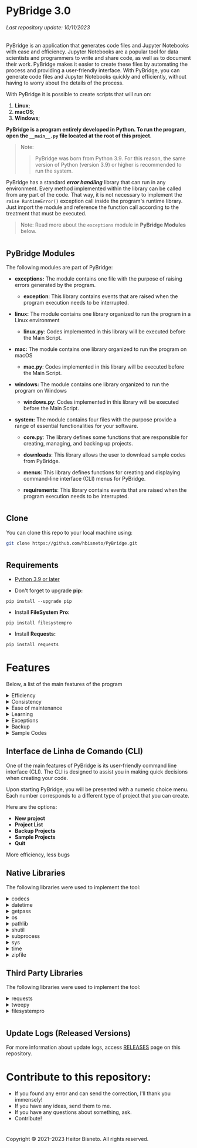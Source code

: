 # PyBridge 3.0
###### Last repository update: 10/11/2023

PyBridge is an application that generates code files and Jupyter Notebooks with ease and efficiency. Jupyter Notebooks are a popular tool for data scientists and programmers to write and share code, as well as to document their work. PyBridge makes it easier to create these files by automating the process and providing a user-friendly interface. With PyBridge, you can generate code files and Jupyter Notebooks quickly and efficiently, without having to worry about the details of the process.

With PyBridge it is possible to create scripts that will run on:

1. **Linux**;
2. **macOS**;
3. **Windows**;

**PyBridge is a program entirely developed in Python. To run the program, open the `__main__.py` file located at the root of this project.**

> Note:
>> PyBridge was born from Python 3.9. For this reason, the same version of Python (version 3.9) or higher is recommended to run the system.

PyBridge has a standard ***error handling*** library that can run in any environment. Every method implemented within the library can be called from any part of the code. That way, it is not necessary to implement the ```raise RuntimeError()``` exception call inside the program's runtime library. Just import the module and reference the function call according to the treatment that must be executed.

> Note: Read more about the `exceptions` module in **PyBridge Modules** below.

#

## PyBridge Modules

The following modules are part of PyBridge:

* **exceptions:** The module contains one file with the purpose of raising errors generated by the program.
    - **exception**: This library contains events that are raised when the program execution needs to be interrupted.

* **linux:** The module contains one library organized to run the program in a Linux environment
    - **linux.py**: Codes implemented in this library will be executed before the Main Script.

* **mac:** The module contains one library organized to run the program on macOS
    - **mac.py**: Codes implemented in this library will be executed before the Main Script.

* **windows:** The module contains one library organized to run the program on Windows
    - **windows.py**: Codes implemented in this library will be executed before the Main Script.

* **system:** The module contains four files with the purpose provide a range of essential functionalities for your software.

    - **core.py**: The library defines some functions that are responsible for creating, managing, and backing up projects.

    - **downloads**: This library allows the user to download sample codes from PyBridge.

    - **menus**: This library defines functions for creating and displaying command-line interface (CLI) menus for PyBridge.

    - **requirements**: This library contains events that are raised when the program execution needs to be interrupted.

#

## Clone

You can clone this repo to your local machine using:

```sh
git clone https://github.com/hbisneto/PyBridge.git
```

#


## Requirements

- [Python 3.9 or later](https://www.python.org/)

- Don't forget to upgrade **pip:**

```
pip install --upgrade pip
```

- Install **FileSystem Pro:**

```
pip install filesystempro
```

- Install **Requests:**

```
pip install requests
```

#

# Features

Below, a list of the main features of the program

<details>
<summary> Efficiency </summary>

PyBridge can quickly create large amounts of code, saving time and effort.
</details>

<details>
<summary> Consistency </summary>

PyBridge generates consistent code, following the same conventions and standards throughout the project.
</details>

<details>
<summary> Ease of maintenance </summary>

If business logic or requirements change, you only need to update the PyBridge and regenerate the code, rather than manually changing multiple parts of the code.
</details>

<details>
<summary> Learning </summary>

For beginners, PyBridge can serve as a learning tool to understand how a certain code is structured.
</details>

<details>
<summary> Exceptions </summary>

PyBridge has a standard error handling library that can run in any environment. Every method implemented within the library can be called from any part of the code. That way, it is not necessary to implement the raise RuntimeError() exception call inside the program's runtime library. Just import the module and reference the function call according to the treatment that must be executed.

> Note: Read more about the `exceptions` module in **PyBridge Modules** below.

</details>

<details>
<summary> Backup </summary>

PyBridge not only helps you create projects, but also cares about their security. It has a backup feature that allows you to compress your projects into a .zip file or simply save the projects in the “Backup” folder.

Whenever you want to back up your project, PyBridge will present a menu with two options:

1. **Backup Only**
2. **Backup as compressed file (.zip)**

Both options store the backup files in the "Backup" folder, which is located in the same directory where PyBridge is being run.

This feature provides an extra layer of security for your projects, allowing you to always have a safe copy of your work. With PyBridge, you can focus on creating, knowing that your projects are safe.
</details>

<details>
<summary> Sample Codes </summary>

PyBridge also offers the possibility to download example codes. These are projects generated by PyBridge itself and serve to demonstrate its features.

You have the option to download four different example projects. Each of these projects demonstrates a different type of project that you can create with PyBridge:

##### Blank Application Sample

- **GetInfo:** Get the filename, creation date and modification date of a file anywhere, on any platform.
<br>[GetInfo: PyBridge Sample Application](https://github.com/hbisneto/GetInfo/)

##### Menu Loop Application Sample

- **JoKenPo:** Famous game known as "Rock, Paper and Scissors.
<br>[JoKenPo: PyBridge Sample Application](https://github.com/hbisneto/JoKenPo)

##### Twitter Application Sample

- **MyTimeline:** Get your Twitter home timeline.
<br>[MyTimeline: PyBridge Sample Application](https://github.com/hbisneto/MyTimeline)

##### Jupyter NoteBook Sample

- **MyTimeline:** Get your Twitter home timeline.
<br>[MyTimeline: PyBridge Sample Application](https://github.com/hbisneto/MyTimeline)

These example codes can be very useful to better understand how PyBridge works and to inspire your own projects. Take advantage of this feature to explore even more possibilities with PyBridge!

</details>

## Interface de Linha de Comando (CLI)

One of the main features of PyBridge is its user-friendly command line interface (CLI). The CLI is designed to assist you in making quick decisions when creating your code.

Upon starting PyBridge, you will be presented with a numeric choice menu. Each number corresponds to a different type of project that you can create.

Here are the options:

- **New project**
- **Project List**
- **Backup Projects**
- **Sample Projects**
- **Quit**

More efficiency, less bugs

## Native Libraries

The following libraries were used to implement the tool:

<details>
<summary> codecs </summary>

The module defines functions for encoding and decoding with any codec.

**Learn more at:** [codecs — Codec registry and base classes](https://docs.python.org/3.9/library/codecs.html)
</details>

<details>
<summary> datetime </summary>

The datetime module provides the classes for handling dates and times.

**Learn more at:** [datetime — Basic date and time types](https://docs.python.org/3.9/library/datetime.html)
</details>

<details>
<summary> getpass </summary>

Portable password input.

**Learn more at:** [getpass — Portable Password Input](https://docs.python.org/3.9/library/getpass.html)
</details>

<details>
<summary> os </summary>

This module provides a simple way to use functionality that is OS dependent.

**Learn more at:** [os — Miscellaneous operating system interfaces](https://docs.python.org/3.9/library/os.html)
</details>

<details>
<summary> pathlib </summary>

This module offers classes representing filesystem paths with semantics appropriate for different operating systems. Path classes are divided between pure paths, which provide purely computational operations without I/O, and concrete paths, which inherit from pure paths but also provide I/O operations.

**Learn more at:** [pathlib — Object-oriented filesystem paths](https://docs.python.org/3.9/library/pathlib.html)
</details>

<details>
<summary> shutil </summary>

The shutil module provides several high-level operations on files and file collections. In particular, functions are provided that support copying and removing files. For operations on individual files, see also the `os` module.

**Learn more at:** [shutil — High-level file operations](https://docs.python.org/3.9/library/shutil.html)
</details>

<details>
<summary> subprocess </summary>

The subprocess module allows you to spawn new processes, connect to their input/output/error pipes, and obtain their return codes.

**Learn more at:** [subprocess — Subprocess management](https://docs.python.org/3.9/library/subprocess.html)
</details>

<details>
<summary> sys </summary>

This module provides access to some variables used or maintained by the interpreter and functions that interact strongly with the interpreter.

**Learn more at:** [sys — System-specific parameters and functions](https://docs.python.org/3.9/library/sys.html)
</details>

<details>
<summary> time </summary>

This module provides various time-related functions. For related functionality, see also the [datetime](https://docs.python.org/3.9/library/datetime.html) and [calendar](https://docs.python.org/3.9/library/calendar.html) modules.

**Learn more at:** [time — Time access and conversions](https://docs.python.org/3.9/library/time.html)
</details>

<details>
<summary> zipfile </summary>

The ZIP file format is a common archive and compression standard. This module provides tools to create, read, write, append, and list a ZIP file. Any advanced use of this module will require an understanding of the format, as defined in [PKZIP Application Note](https://pkware.cachefly.net/webdocs/casestudies/APPNOTE.TXT).

**Learn more at:** [zipfile — Work with ZIP archives](https://docs.python.org/3.9/library/zipfile.html)
</details>

<!-- Third party libraries -->
## Third Party Libraries
The following libraries were used to implement the tool:

<details>
<summary> requests </summary>

Requests is an elegant and simple HTTP library for Python, built for human beings.

```
pip install requests
```
> The use of the requests library is mandatory in cases of "Download Sample Projects" on PyBridge.

**Learn more at:** [Requests: HTTP for Humans™](https://docs.python-requests.org/en/latest/)
</details>

<details>
<summary> tweepy </summary>

An easy-to-use library for accessing the Twitter API.

```
pip install tweepy
```

**Learn more at:** [tweepy — An easy-to-use Python library for accessing the Twitter API](https://docs.tweepy.org/en/stable/)
</details>

<details>
<summary> filesystempro </summary>

FileSystem is designed to identify the operating system (OS) on which it’s running and define the paths to various user directories based on the OS.

```
pip install filesystempro
```

**Learn more at:** [FileSystem Pro](https://pypi.org/project/filesystempro/)
</details>

#

## Update Logs (Released Versions)

For more information about update logs, access [RELEASES](https://github.com/hbisneto/PyBridge/releases) page on this repository.

# Contribute to this repository:

- If you found any error and can send the correction, I'll thank you immensely!
- If you have any ideas, send them to me.
- If you have any questions about something, ask.
- Contribute!

#

Copyright © 2021–2023 Heitor Bisneto. All rights reserved.

